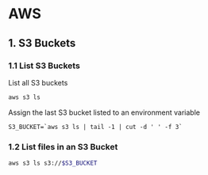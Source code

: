 # AWS

## 1. S3 Buckets

### 1.1 List S3 Buckets

List all S3 buckets

```bash
aws s3 ls
```

Assign the last S3 bucket listed to an environment variable

```
S3_BUCKET=`aws s3 ls | tail -1 | cut -d ' ' -f 3`
```

### 1.2 List files in an S3 Bucket

```bash
aws s3 ls s3://$S3_BUCKET
```
